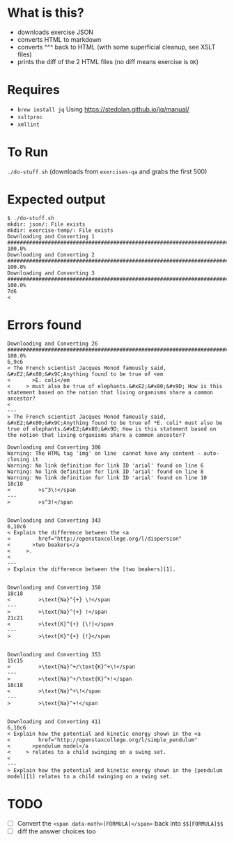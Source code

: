 # What is this?

- downloads exercise JSON
- converts HTML to markdown
- converts ^^^ back to HTML  (with some superficial cleanup, see XSLT files)
- prints the diff of the 2 HTML files (no diff means exercise is `OK`)

# Requires

- `brew install jq`  Using https://stedolan.github.io/jq/manual/
- `xsltproc`
- `xmllint`

# To Run

`./do-stuff.sh`  (downloads from `exercises-qa` and grabs the first 500)



# Expected output

```
$ ./do-stuff.sh
mkdir: json/: File exists
mkdir: exercise-temp/: File exists
Downloading and Converting 1
######################################################################## 100.0%
Downloading and Converting 2
######################################################################## 100.0%
Downloading and Converting 3
######################################################################## 100.0%
7d6
<
```


# Errors found

```
Downloading and Converting 26
######################################################################## 100.0%
6,9c6
< The French scientist Jacques Monod famously said, &#xE2;&#x80;&#x9C;Anything found to be true of <em
<       >E. coli</em
<     > must also be true of elephants.&#xE2;&#x80;&#x9D; How is this statement based on the notion that living organisms share a common ancestor?
<
---
> The French scientist Jacques Monod famously said, &#xE2;&#x80;&#x9C;Anything found to be true of *E. coli* must also be true of elephants.&#xE2;&#x80;&#x9D; How is this statement based on the notion that living organisms share a common ancestor?

Downloading and Converting 306
Warning: The HTML tag 'img' on line  cannot have any content - auto-closing it
Warning: No link definition for link ID 'arial' found on line 6
Warning: No link definition for link ID 'arial' found on line 8
Warning: No link definition for link ID 'arial' found on line 10
18c18
<         >s^3\!</span
---
>         >s^3!</span


Downloading and Converting 343
6,10c6
< Explain the difference between the <a
<         href="http://openstaxcollege.org/l/dispersion"
<       >two beakers</a
<     >.
<
---
> Explain the difference between the [two beakers][1].


Downloading and Converting 350
18c18
<         >\text{Na}^{+} \!</span
---
>         >\text{Na}^{+} !</span
21c21
<         >\text{K}^{+} {\!}</span
---
>         >\text{K}^{+} {!}</span


Downloading and Converting 353
15c15
<         >\text{Na}^+/\text{K}^+\!</span
---
>         >\text{Na}^+/\text{K}^+!</span
18c18
<         >\text{Na}^+\!</span
---
>         >\text{Na}^+!</span


Downloading and Converting 411
6,10c6
< Explain how the potential and kinetic energy shown in the <a
<         href="http://openstaxcollege.org/l/simple_pendulum"
<       >pendulum model</a
<     > relates to a child swinging on a swing set.
<
---
> Explain how the potential and kinetic energy shown in the [pendulum model][1] relates to a child swinging on a swing set.

```



# TODO

- [ ] Convert the `<span data-math>[FORMULA]</span>` back into `$$[FORMULA]$$`
- [ ] diff the answer choices too
